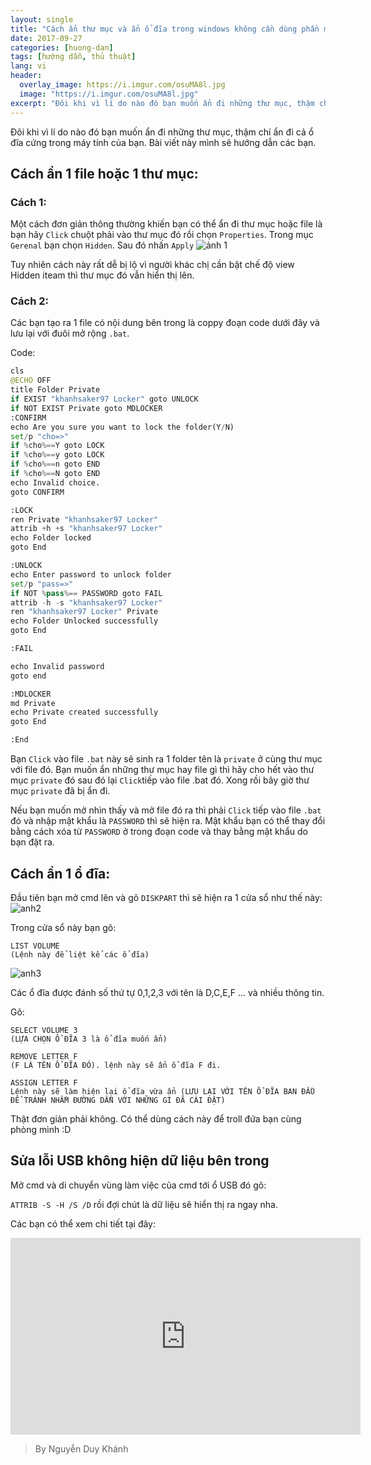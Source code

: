 ```yaml
---
layout: single
title: "Cách ẩn thư mục và ẩn ổ đĩa trong windows không cần dùng phần mềm"
date: 2017-09-27
categories: [huong-dan]
tags: [hướng dẫn, thủ thuật]
lang: vi
header:
  overlay_image: https://i.imgur.com/osuMA8l.jpg
  image: "https://i.imgur.com/osuMA8l.jpg"
excerpt: "Đôi khi vì lí do nào đó bạn muốn ẩn đi những thư mục, thậm chí ẩn đi cả ổ đĩa cứng trong máy tính của bạn. Bài viết này mình sẽ hướng dẫn các bạn"
---
```

Đôi khi vì lí do nào đó bạn muốn ẩn đi những thư mục, thậm chí ẩn đi cả ổ đĩa cứng trong máy tính của bạn. Bài viết này mình sẽ hướng dẫn các bạn.

## Cách ẩn 1 file hoặc 1 thư mục:
### Cách 1:
Một cách đơn giản thông thường khiến bạn có thể ẩn đi thư mục hoặc file là bạn hãy `Click` chuột phải vào thư mục đó rồi chọn `Properties`. Trong mục `Gerenal` bạn chọn `Hidden`. Sau đó nhấn `Apply`
![ảnh 1](https://i.imgur.com/mjDFR7B.png)

Tuy nhiên cách này rất dễ bị lộ vì người khác chị cần bật chế độ view Hidden iteam thì thư mục đó vẫn hiển thị lên.

### Cách 2:
Các bạn tạo ra 1 file có nội dung bên trong là coppy đoạn code dưới đây và lưu lại với đuôi mở rộng `.bat`.

Code:
```python
cls
@ECHO OFF
title Folder Private
if EXIST "khanhsaker97 Locker" goto UNLOCK
if NOT EXIST Private goto MDLOCKER
:CONFIRM
echo Are you sure you want to lock the folder(Y/N)
set/p "cho=>"
if %cho%==Y goto LOCK
if %cho%==y goto LOCK
if %cho%==n goto END
if %cho%==N goto END
echo Invalid choice.
goto CONFIRM

:LOCK
ren Private "khanhsaker97 Locker"
attrib +h +s "khanhsaker97 Locker"
echo Folder locked
goto End

:UNLOCK
echo Enter password to unlock folder
set/p "pass=>"
if NOT %pass%== PASSWORD goto FAIL
attrib -h -s "khanhsaker97 Locker"
ren "khanhsaker97 Locker" Private
echo Folder Unlocked successfully
goto End

:FAIL

echo Invalid password
goto end

:MDLOCKER
md Private
echo Private created successfully
goto End

:End
```
Bạn `Click` vào file `.bat` này sẽ sinh ra 1 folder tên là `private` ở cùng thư mục với file đó. Bạn muốn ẩn những thư mục hay file gì thì hãy cho hết vào thư mục `private` đó sau đó lại `Click`tiếp vào file .bat đó. Xong rồi bây giờ thư mục `private` đã bị ẩn đi.

Nếu bạn muốn mở nhìn thấy và mở file đó ra thì phải `Click` tiếp vào file `.bat` đó và nhập mật khẩu là `PASSWORD` thì sẽ hiện ra. Mật khẩu bạn có thể thay đổi bằng cách xóa từ `PASSWORD` ở trong đoạn code và thay bằng mật khẩu do bạn đặt ra.
## Cách ẩn 1 ổ đĩa:
Đầu tiên bạn mở cmd lên và gõ `DISKPART` thì sẽ hiện ra 1 cửa sổ như thế này:
![anh2](https://i.imgur.com/dpxBLtf.png)

Trong cửa sổ này bạn gõ:
```
LIST VOLUME
(Lệnh này để liệt kể các ổ đĩa)
```
![anh3](https://i.imgur.com/eIr2MkR.png)

Các ổ đĩa được đánh số thứ tự 0,1,2,3 với tên là D,C,E,F ... và nhiều thông tin.

Gõ:
```
SELECT VOLUME 3
(LỰA CHỌN Ổ ĐĨA 3 là ổ đĩa muốn ẩn)
 
REMOVE LETTER F
(F LÀ TÊN Ổ ĐĨA ĐÓ). lệnh này sẽ ẩn ổ đĩa F đi.

ASSIGN LETTER F
Lệnh này sẽ làm hiện lại ổ đĩa vừa ẩn (LƯU LẠI VỚI TÊN Ổ ĐĨA BAN ĐẦU ĐỂ TRÁNH NHẦM ĐƯỜNG DẪN VỚI NHỮNG GÌ ĐÃ CÀI ĐẶT)
```
Thật đơn giản phải không. Có thể dùng cách này để troll đứa bạn cùng phòng mình :D

## Sửa lỗi USB không hiện dữ liệu bên trong
Mở cmd và di chuyển vùng làm việc của cmd tới ổ USB đó gõ:

`ATTRIB -S -H /S /D` rồi  đợi chút là dữ liệu sẽ hiển thị ra ngay nha.

Các bạn có thể xem chi tiết tại đây:

<iframe width="560" height="315" src="https://www.youtube.com/embed/QU3fDN0hrJ8" frameborder="0" allowfullscreen></iframe>

>By Nguyễn Duy Khánh